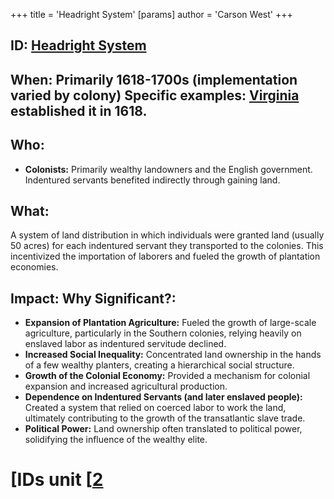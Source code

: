 +++
 title = 'Headright System'
[params]
	author = 'Carson West'
+++
## ID: [Headright System](./../headright-system/) 
## When: Primarily 1618-1700s (implementation varied by colony)  Specific examples:  [Virginia](./../virginia/) established it in 1618.


## Who:
* **Colonists:** Primarily wealthy landowners and the English government.  Indentured servants benefited indirectly through gaining land.


## What:
A system of land distribution in which individuals were granted land (usually 50 acres) for each indentured servant they transported to the colonies.  This incentivized the importation of laborers and fueled the growth of plantation economies.


## Impact: Why Significant?:
* **Expansion of Plantation Agriculture:**  Fueled the growth of large-scale agriculture, particularly in the Southern colonies, relying heavily on enslaved labor as indentured servitude declined.
* **Increased Social Inequality:** Concentrated land ownership in the hands of a few wealthy planters, creating a hierarchical social structure.
* **Growth of the Colonial Economy:**  Provided a mechanism for colonial expansion and increased agricultural production.
* **Dependence on Indentured Servants (and later enslaved people):**  Created a system that relied on coerced labor to work the land, ultimately contributing to the growth of the transatlantic slave trade.
* **Political Power:** Land ownership often translated to political power, solidifying the influence of the wealthy elite.


# [IDs unit [[2](./../ids-unit-[[2/)

